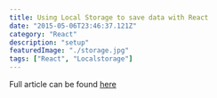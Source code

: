 ```yaml
---
title: Using Local Storage to save data with React
date: "2015-05-06T23:46:37.121Z"
category: "React"
description: "setup"
featuredImage: "./storage.jpg"
tags: ["React", "Localstorage"]
---
```


Full article can be found [here](https://medium.com/@peterjd42/using-local-storage-in-react-to-imitate-database-functionality-a2c339cdc1b5)
